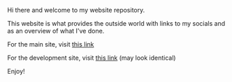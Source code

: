 Hi there and welcome to my website repository.

This website is what provides the outside world with links to my socials and as an overview of what I've 
done.

For the main site, visit [this link](https://jack-foot-website.vercel.app/)

For the development site, visit [this link](https://jack-foot-website-dev.vercel.app/) (may look identical)

Enjoy!
